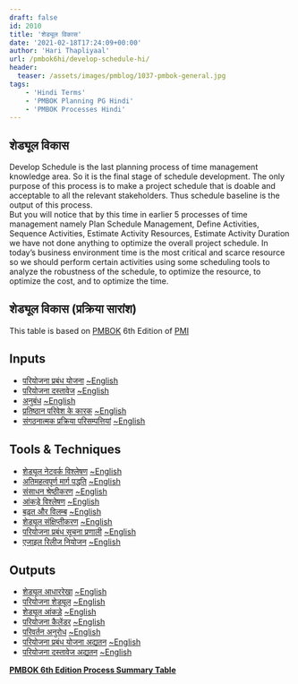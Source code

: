 ```yaml
---
draft: false
id: 2010   
title: 'शेड्यूल विकास'
date: '2021-02-18T17:24:09+00:00'
author: 'Hari Thapliyaal'
url: /pmbok6hi/develop-schedule-hi/
header:
  teaser: /assets/images/pmblog/1037-pmbok-general.jpg
tags:
    - 'Hindi Terms'
    - 'PMBOK Planning PG Hindi'
    - 'PMBOK Processes Hindi'
---
```


## शेड्यूल विकास

Develop Schedule is the last planning process of time management knowledge area. So it is the final stage of schedule development. The only purpose of this process is to make a project schedule that is doable and acceptable to all the relevant stakeholders. Thus schedule baseline is the output of this process.  
But you will notice that by this time in earlier 5 processes of time management namely Plan Schedule Management, Define Activities, Sequence Activities, Estimate Activity Resources, Estimate Activity Duration we have not done anything to optimize the overall project schedule. In today’s business environment time is the most critical and scarce resource so we should perform certain activities using some scheduling tools to analyze the robustness of the schedule, to optimize the resource, to optimize the cost, and to optimize the time.

## शेड्यूल विकास (प्रक्रिया सारांश)

This table is based on [PMBOK](https://www.pmi.org/pmbok-guide-standards) 6th Edition of [PMI](https:/www.pmi.org)

## Inputs

- [परियोजना प्रबंध योजना](/pmbok6hi/project-management-plan-hi) [~English](/pmbok6/Project-Management-Plan)
- [परियोजना दस्तावेज](/pmbok6hi/project-documents-hi) [~English](/pmbok6/Project-Documents)
- [अनुबंध](/pmbok6hi/agreements-hi) [~English](/pmbok6/Agreements)
- [प्रतिष्ठान परिवेश के कारक](/pmbok6hi/enterprise-environmental-factors-hi) [~English](/pmbok6/Enterprise-Environmental-Factors)
- [संगठनात्मक प्रक्रिया परिसम्पत्तियां](/pmbok6hi/organizational-process-assets-hi) [~English](/pmbok6/Organizational-Process-Assets)

## Tools &amp; Techniques

- [शेड्यूल नेटवर्क विश्लेषण](/pmbok6hi/schedule-network-analysis-hi) [~English](/pmbok6/Schedule-Network-Analysis)
- [अतिमहत्वपूर्ण मार्ग पद्धति](/pmbok6hi/critical-path-method-hi) [~English](/pmbok6/Critical-Path-Method)
- [संसाधन श्रेष्ठीकरण](/pmbok6hi/resource-optimization-hi) [~English](/pmbok6/Resource-Optimization)
- [आंकड़े विश्लेषण](/pmbok6hi/data-analysis-hi) [~English](/pmbok6/Data-Analysis)
- [बढ़त और विलम्ब](/pmbok6hi/leads-and-lags-hi) [~English](/pmbok6/Leads-And-Lags)
- [शेड्यूल संक्षिप्तीकरण](/pmbok6hi/schedule-compression-hi) [~English](/pmbok6/Schedule-Compression)
- [परियोजना प्रबंध सूचना प्रणाली](/pmbok6hi/project-management-information-system-hi) [~English](/pmbok6/Project-Management-Information-System)
- [एजाइल रिलीज नियोजन](/pmbok6hi/agile-release-planning-hi) [~English](/pmbok6/Agile-Release-Planning)

## Outputs

- [शेड्यूल आधाररेखा](/pmbok6hi/schedule-baseline-hi) [~English](/pmbok6/Schedule-Baseline)
- [परियोजना शेड्यूल](/pmbok6hi/project-schedule-hi) [~English](/pmbok6/Project-Schedule)
- [शेड्यूल आंकड़े](/pmbok6hi/schedule-data-hi) [~English](/pmbok6/Schedule-Data)
- [परियोजना कैलेंडर](/pmbok6hi/project-calendars-hi) [~English](/pmbok6/Project-Calendars)
- [परिवर्तन अनुरोध](/pmbok6hi/change-requests-hi) [~English](/pmbok6/Change-Requests)
- [परियोजना प्रबंध योजना अद्यतन](/pmbok6hi/project-management-plan-updates-hi) [~English](/pmbok6/Project-Management-Plan-Updates)
- [परियोजना दस्तावेज अद्यतन](/pmbok6hi/project-documents-updates-hi) [~English](/pmbok6/Project-Documents-Updates)

**[PMBOK 6th Edition Process Summary Table](process-groups-and-processes-in-pmbok6/)**

